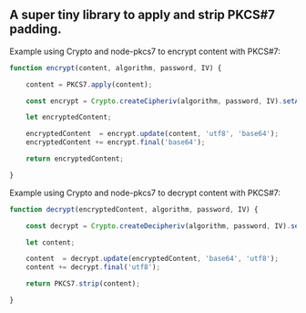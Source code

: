 ## A super tiny library to apply and strip PKCS#7 padding.

Example using Crypto and node-pkcs7 to encrypt content with PKCS#7:

```javascript
function encrypt(content, algorithm, password, IV) {

	content = PKCS7.apply(content);

	const encrypt = Crypto.createCipheriv(algorithm, password, IV).setAutoPadding(false);

	let encryptedContent;

	encryptedContent  = encrypt.update(content, 'utf8', 'base64');
	encryptedContent += encrypt.final('base64');

	return encryptedContent;

}
```

Example using Crypto and node-pkcs7 to decrypt content with PKCS#7:

```javascript
function decrypt(encryptedContent, algorithm, password, IV) {

	const decrypt = Crypto.createDecipheriv(algorithm, password, IV).setAutoPadding(false);

	let content;

	content  = decrypt.update(encryptedContent, 'base64', 'utf8');
	content += decrypt.final('utf8');

	return PKCS7.strip(content);

}
```
